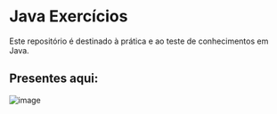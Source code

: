 # Java Exercícios
Este repositório é destinado à prática e ao teste de conhecimentos em Java.

## Presentes aqui:
![image](https://github.com/Navelogic/java-exercicios/assets/93350805/69af6599-d821-4318-87ef-b142174b707a)
